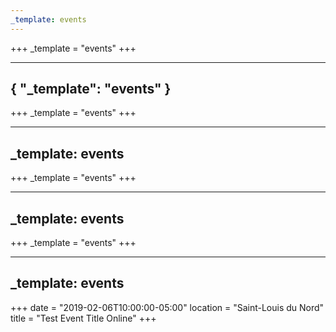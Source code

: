 ```yaml
---
_template: events
---
```


+++
_template = "events"
+++

---
{
  "_template": "events"
}
---

+++
_template = "events"
+++


---
_template: events
---






+++
_template = "events"
+++

---
_template: events
---


+++
_template = "events"
+++

---
_template: events
---


+++
date = "2019-02-06T10:00:00-05:00"
location = "Saint-Louis du Nord"
title = "Test Event Title Online"
+++
